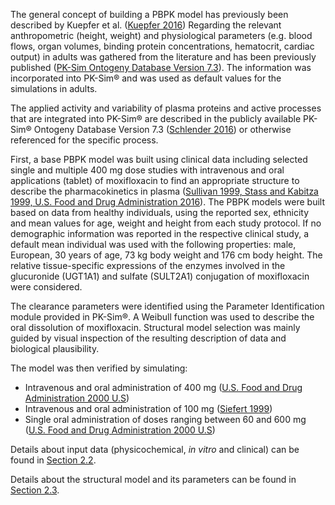 The general concept of building a PBPK model has previously been described by Kuepfer et al. ([Kuepfer 2016](#main-references)) Regarding the relevant anthropometric (height, weight) and physiological parameters (e.g. blood flows, organ volumes, binding protein concentrations, hematocrit, cardiac output) in adults was gathered from the literature and has been previously published ([PK-Sim Ontogeny Database Version 7.3](#main-references)). The information was incorporated into PK-Sim® and was used as default values for the simulations in adults.

The  applied activity and variability of plasma proteins and active processes that are integrated into PK-Sim® are described in the publicly available PK-Sim® Ontogeny Database Version 7.3 ([Schlender 2016](#main-references)) or otherwise referenced for the specific process.

First, a base PBPK model was built using clinical data including selected single and multiple 400 mg dose studies with intravenous and oral applications (tablet) of moxifloxacin to find an appropriate structure to describe the pharmacokinetics in plasma ([Sullivan 1999, Stass and Kabitza 1999, U.S. Food and Drug Administration 2016](#5-references)). The PBPK models were built based on data from healthy individuals, using the reported sex, ethnicity and mean values for age, weight and height from each study protocol. If no demographic information was reported in the respective clinical study, a default mean individual was used with the following properties: male, European, 30 years of age, 73 kg body weight and 176 cm body height. The relative tissue-specific expressions of the enzymes involved in the glucuronide (UGT1A1) and sulfate (SULT2A1) conjugation of moxifloxacin were considered. 

The clearance parameters were identified using the Parameter Identification module provided in PK-Sim®. A Weibull function was used to describe the oral dissolution of moxifloxacin. Structural model selection was mainly guided by visual inspection of the resulting description of data and biological plausibility.

The model was then verified by simulating:

- Intravenous and oral administration of 400 mg ([U.S. Food and Drug Administration 2000 U.S](#5-references))
- Intravenous and oral administration of 100 mg ([Siefert 1999](#5-references))
- Single oral administration of doses ranging between 60 and 600 mg ([U.S. Food and Drug Administration 2000 U.S](#5-references))

Details about input data (physicochemical, *in vitro* and clinical) can be found in [Section 2.2](#methods-data).

Details about the structural model and its parameters can be found in [Section 2.3](#model-parameters-and-assumptions).

